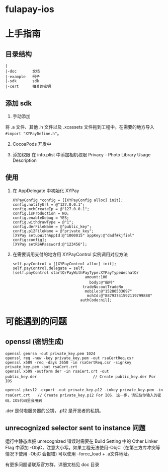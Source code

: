 # fulapay-ios

# 上手指南

## 目录结构

```
|
|-doc       文档
|-example   例子
|-sdk       sdk
|-cert      相关的密钥
```

## 添加 sdk
1. 手动添加

将 .a 文件、其他 .h 文件以及 .xcassets 文件拖到工程中。在需要的地方导入 `#import "XYPayDefine.h"`。

2. CocoaPods
开发中

3. 添加权限
在 info.plist 中添加相机权限 Privacy - Photo Library Usage Description

## 使用

1. 在 AppDelegate 中初始化 XYPay  

    ```
    XYPayConfig *config = [[XYPayConfig alloc] init];
    config.notifyUrl = @"127.0.0.1";
    config.mchCreateIp = @"127.0.0.1";
    config.isProduction = NO;
    config.enableDebug = YES;
    config.withdrawType = @"1";
    config.derFileName = @"public_key";
    config.p12FileName = @"private_key";
    [XYPay setupWithAppId:@"1000015" appKey:@"dadf#kjfiel" config:config];
    [XYPay setRSAPassword:@"123456"];
    ```

2. 在需要调用支付的地方用 XYPayControl 实例调用对应方法 
 
	```
    self.payControl = [[XYPayControl alloc] init];
    self.payControl.delegate = self;
    [self.payControl startQrPayWithPayType:XYPayTypeWechatQr
                                    amount:100
                                      body:@"细叶"
                                   tradeNo:outTradeNo
                                    mobile:@"15280533697"
                                     mchId:@"88793741592119799888"
                                  authCode:nil];
	``` 

# 可能遇到的问题
## openssl (密钥生成)

````
openssl genrsa -out private_key.pem 1024
openssl req -new -key private_key.pem -out rsaCertReq.csr
openssl x509 -req -days 3650 -in rsaCertReq.csr -signkey private_key.pem -out rsaCert.crt
openssl x509 -outform der -in rsaCert.crt -out public_key.der　　　　　　　　　　　　　　　// Create public_key.der For IOS
 
openssl pkcs12 -export -out private_key.p12 -inkey private_key.pem -in rsaCert.crt　　// Create private_key.p12 For IOS. 这一步，请记住你输入的密码，IOS代码里会用到
```` 

.der 是付啦服务器的公钥，.p12 是开发者的私钥。

## unrecognized selector sent to instance 问题

运行中静态库报 unrecognized 错误时需要在 Build Setting 中的 Other Linker Flag 中添加 -ObjC，注意大小写。如果工程无法使用-ObjC（在第三方库冲突等情况下使用 -ObjC 会报错) 可以使用 -force_load + .a文件地址。

有更多问题请联系官方群。详细文档见 doc 目录
